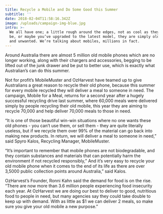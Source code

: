 ```yaml
---
title: Recycle a Mobile and Do Some Good this Summer
subtitle: ''
date: 2018-02-04T11:58:16.342Z
image: /uploads/campaign-img-blue.jpg
intro: >-
  We all have one; a little rough around the edges, not as cool as they used to
  be, or maybe you’ve upgraded to the latest model, they are simply old, broken,
  and unwanted. We’re talking about mobiles, millions in fact.
---
```

Around Australia there are almost 5 million old mobile phones which are no longer working, along with their chargers and accessories, begging to be lifted out of the junk drawer and be put to better use, which is exactly what Australian’s can do this summer.



Not for profit’s MobileMuster and OzHarvest have teamed up to give Australians a great reason to recycle their old phone, because this summer for every mobile recycled they will deliver a meal to someone in need. The campaign, Mobile for a Meal, returns for a second year after a hugely successful recycling drive last summer, where 60,000 meals were delivered simply by people recycling their old mobile, this year they are aiming to recycle 70,000 and help deliver 70,000 meals to those in need.



“It is one of those beautiful win-win situations where no one wants these old phones - you can’t use them, or sell them - they are quite literally useless, but if we recycle them over 99% of the material can go back into making new products. In return, we will deliver a meal to someone in need,” said Spyro Kalos, Recycling Manager, MobileMuster.



“It’s important to remember that mobile phones are not biodegradable, and they contain substances and materials that can potentially harm the environment if not recycled responsibly,” And it’s very easy to recycle your old mobile phone when it comes to the end of its life as there are over 3,5000 public collection points around Australia,” said Kalos.



OzHarvest’s Founder, Ronni Kahn said the demand for food is on the rise. “There are now more than 3.6 million people experiencing food insecurity each year. At OzHarvest we are doing our best to deliver to good, nutritious food to people in need, but many agencies say they could take double to keep up with demand. With as little as $1 we can deliver 2 meals, so make sure you give your old mobile a new purpose.”
